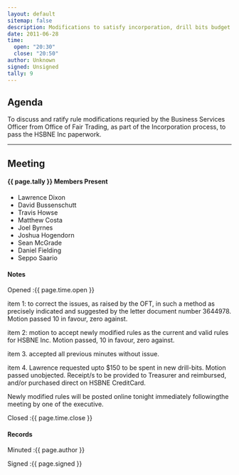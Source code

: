 ```yaml
---
layout: default
sitemap: false
description: Modifications to satisfy incorporation, drill bits budget
date: 2011-06-28
time:
  open: "20:30"
  close: "20:50"
author: Unknown
signed: Unsigned
tally: 9
---
```


## Agenda

To discuss and ratify rule modifications requried by the Business Services Officer from Office of Fair Trading, as part of the Incorporation process, to pass the HSBNE Inc paperwork.

---

## Meeting

#### {{ page.tally }} Members Present

* Lawrence Dixon
* David Bussenschutt
* Travis Howse
* Matthew Costa
* Joel Byrnes
* Joshua Hogendorn
* Sean McGrade
* Daniel Fielding
* Seppo Saario

#### Notes

Opened
:{{ page.time.open }}

item 1:  to correct the issues, as raised by the OFT, in such a method as precisely indicated and suggested by the letter document number 3644978.   Motion passed 10 in favour, zero against.

item 2: motion to accept newly modified rules as the current and valid rules for HSBNE Inc.  Motion passed, 10 in favour, zero against.

item 3.   accepted all previous minutes without issue.

item 4.  Lawrence requested upto $150 to be spent in new drill-bits.    Motion passed unobjected.     Receipt/s to be provided to Treasurer and reimbursed, and/or purchased direct on HSBNE CreditCard.

Newly modified rules will be posted online tonight immediately followingthe meeting by one of the executive.

Closed
:{{ page.time.close }}

#### Records

Minuted
:{{ page.author }}

Signed
:{{ page.signed }}
